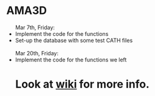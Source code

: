AMA3D
=====
<ul>
Mar 7th, Friday:  
<li>Implement the code for the functions</li> 
<li>Set-up the database with some test CATH files</li> 
<br>
Mar 20th, Friday:  
<li>Implement the code for the functions we left</li> 

<h1>Look at <a href="https://github.com/teheavy/AMA3D/wiki/Homepage">wiki</a> for more info.</h1>
</ul>


